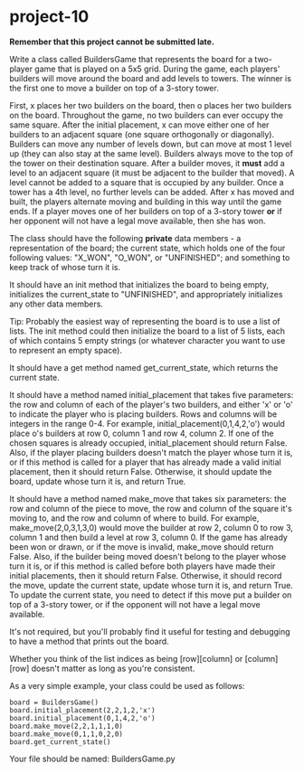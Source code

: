 # project-10

**Remember that this project cannot be submitted late.**

Write a class called BuildersGame that represents the board for a two-player game that is played on a 5x5 grid. During the game, each players' builders will move around the board and add levels to towers. The winner is the first one to move a builder on top of a 3-story tower.

First, x places her two builders on the board, then o places her two builders on the board. Throughout the game, no two builders can ever occupy the same square.  After the initial placement, x can move either one of her builders to an adjacent square (one square orthogonally or diagonally). Builders can move any number of levels down, but can move at most 1 level up (they can also stay at the same level). Builders always move to the top of the tower on their destination square. After a builder moves, it **must** add a level to an adjacent square (it must be adjacent to the builder that moved). A level cannot be added to a square that is occupied by any builder. Once a tower has a 4th level, no further levels can be added. After x has moved and built, the players alternate moving and building in this way until the game ends. If a player moves one of her builders on top of a 3-story tower **or** if her opponent will not have a legal move available, then she has won.

The class should have the following **private** data members - a representation of the board; the current state, which holds one of the four following values: "X_WON", "O_WON", or "UNFINISHED"; and something to keep track of whose turn it is. 

It should have an init method that initializes the board to being empty, initializes the current_state to "UNFINISHED", and appropriately initializes any other data members.

Tip: Probably the easiest way of representing the board is to use a list of lists.  The init method could then initialize the board to a list of 5 lists, each of which contains 5 empty strings (or whatever character you want to use to represent an empty space).

It should have a get method named get_current_state, which returns the current state.

It should have a method named initial_placement that takes five parameters: the row and column of each of the player's two builders, and either 'x' or 'o' to indicate the player who is placing builders. Rows and columns will be integers in the range 0-4.  For example, initial_placement(0,1,4,2,'o') would place o's builders at row 0, column 1 and row 4, column 2. If one of the chosen squares is already occupied, initial_placement should return False. Also, if the player placing builders doesn't match the player whose turn it is, or if this method is called for a player that has already made a valid initial placement, then it should return False. Otherwise, it should update the board, update whose turn it is, and return True.

It should have a method named make_move that takes six parameters: the row and column of the piece to move, the row and column of the square it's moving to, and the row and column of where to build. For example, make_move(2,0,3,1,3,0) would move the builder at row 2, column 0 to row 3, column 1 and then build a level at row 3, column 0. If the game has already been won or drawn, or if the move is invalid, make_move should return False. Also, if the builder being moved doesn't belong to the player whose turn it is, or if this method is called before both players have made their initial placements, then it should return False. Otherwise, it should record the move, update the current state, update whose turn it is, and return True. To update the current state, you need to detect if this move put a builder on top of a 3-story tower, or if the opponent will not have a legal move available.

It's not required, but you'll probably find it useful for testing and debugging to have a method that prints out the board.

Whether you think of the list indices as being [row][column] or [column][row] doesn't matter as long as you're consistent.

As a very simple example, your class could be used as follows:
```
board = BuildersGame()
board.initial_placement(2,2,1,2,'x')
board.initial_placement(0,1,4,2,'o')
board.make_move(2,2,1,1,1,0)
board.make_move(0,1,1,0,2,0)
board.get_current_state()
```
Your file should be named: BuildersGame.py
